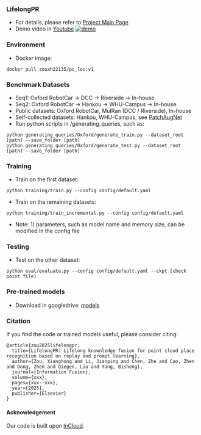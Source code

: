 ### LifelongPR
* For details, please refer to [Project Main Page](https://zouxianghong.github.io/LifelongPR/)
* Demo video in [Youtube](https://www.youtube.com/watch?v=D7ud0X1kywE)
[![demo](./short-demo.gif)](https://www.youtube.com/watch?v=D7ud0X1kywE)

### Environment
* Docker image:
```
docker pull zouxh22135/pc_loc:v1
```

### Benchmark Datasets
* Seq1: Oxford RobotCar -> DCC -> Riverside -> In-house
* Seq2: Oxford RobotCar -> Hankou -> WHU-Campus -> In-house
* Public datasets: Oxford RobotCar, MulRan (DCC / Riverside), In-house
* Self-collected datasets: Hankou, WHU-Campus, see [PatchAugNet](https://whu-usi3dv.github.io/PatchAugNet/)
* Run python scripts in /generating_queries, such as:
```
python generating_queries/Oxford/generate_train.py --dataset_root [path] --save_folder [path]
python generating_queries/Oxford/generate_test.py --dataset_root [path] --save_folder [path]
```

### Training
* Train on the first dataset:
```
python training/train.py --config config/default.yaml
```
* Train on the remaining datasets:
```
python training/train_incremental.py --config config/default.yaml
```
* Note: 1) parameters, such as model name and memory size, can be modified in the config file

### Testing
* Test on the other dataset:
```
python eval/evaluate.py --config config/default.yaml --ckpt [check point file]
```

### Pre-trained models
* Download in googledrive: [models](https://drive.google.com/drive/folders/1LGbzHPYkFiytN2TgXUrTJK85PjSZn-Z5?usp=sharing)

### Citation
If you find the code or trained models useful, please consider citing:
```
@article{zou2025lifelongpr,
  title={LifelongPR: Lifelong knownledge fusion for point cloud place recognition based on replay and prompt learning},
  author={Zou, Xianghong and Li, Jianping and Chen, Zhe and Cao, Zhen and Dong, Zhen and Qiegen, Liu and Yang, Bisheng},
  journal={Information Fusion},
  volume={xxx},
  pages={xxx--xxx},
  year={2025},
  publisher={Elsevier}
}
```

#### Acknowledgement
Our code is built upon [InCloud](https://github.com/csiro-robotics/InCloud).
